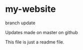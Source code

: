 # my-website

branch update

Updates made on master on github








This file is just a readme file.

